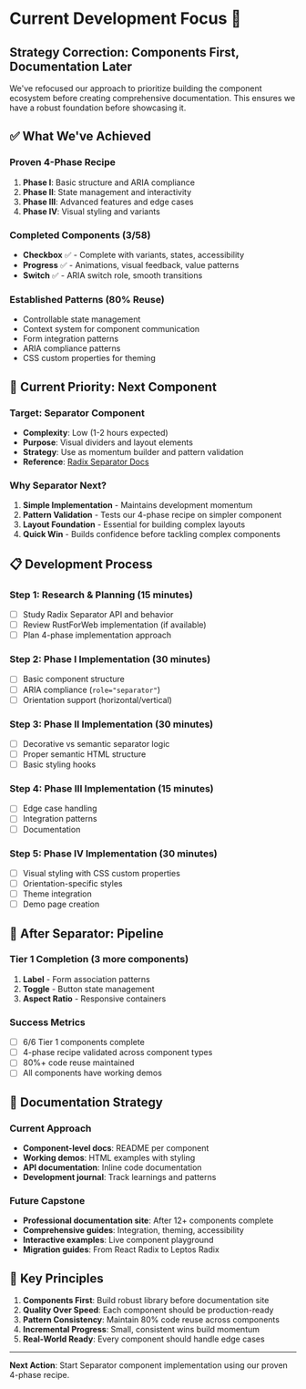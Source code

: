 # Current Development Focus 🎯

## Strategy Correction: Components First, Documentation Later

We've refocused our approach to prioritize building the component ecosystem before creating comprehensive documentation. This ensures we have a robust foundation before showcasing it.

## ✅ What We've Achieved

### **Proven 4-Phase Recipe**
1. **Phase I**: Basic structure and ARIA compliance
2. **Phase II**: State management and interactivity  
3. **Phase III**: Advanced features and edge cases
4. **Phase IV**: Visual styling and variants

### **Completed Components** (3/58)
- **Checkbox** ✅ - Complete with variants, states, accessibility
- **Progress** ✅ - Animations, visual feedback, value patterns
- **Switch** ✅ - ARIA switch role, smooth transitions

### **Established Patterns** (80% Reuse)
- Controllable state management
- Context system for component communication
- Form integration patterns
- ARIA compliance patterns
- CSS custom properties for theming

## 🎯 Current Priority: Next Component

### **Target: Separator Component**
- **Complexity**: Low (1-2 hours expected)
- **Purpose**: Visual dividers and layout elements
- **Strategy**: Use as momentum builder and pattern validation
- **Reference**: [Radix Separator Docs](https://www.radix-ui.com/primitives/docs/components/separator)

### **Why Separator Next?**
1. **Simple Implementation** - Maintains development momentum
2. **Pattern Validation** - Tests our 4-phase recipe on simpler component
3. **Layout Foundation** - Essential for building complex layouts
4. **Quick Win** - Builds confidence before tackling complex components

## 📋 Development Process

### **Step 1: Research & Planning** (15 minutes)
- [ ] Study Radix Separator API and behavior
- [ ] Review RustForWeb implementation (if available)
- [ ] Plan 4-phase implementation approach

### **Step 2: Phase I Implementation** (30 minutes)
- [ ] Basic component structure
- [ ] ARIA compliance (`role="separator"`)
- [ ] Orientation support (horizontal/vertical)

### **Step 3: Phase II Implementation** (30 minutes)
- [ ] Decorative vs semantic separator logic
- [ ] Proper semantic HTML structure
- [ ] Basic styling hooks

### **Step 4: Phase III Implementation** (15 minutes)
- [ ] Edge case handling
- [ ] Integration patterns
- [ ] Documentation

### **Step 5: Phase IV Implementation** (30 minutes)
- [ ] Visual styling with CSS custom properties
- [ ] Orientation-specific styles
- [ ] Theme integration
- [ ] Demo page creation

## 🚀 After Separator: Pipeline

### **Tier 1 Completion** (3 more components)
1. **Label** - Form association patterns
2. **Toggle** - Button state management
3. **Aspect Ratio** - Responsive containers

### **Success Metrics**
- [ ] 6/6 Tier 1 components complete
- [ ] 4-phase recipe validated across component types
- [ ] 80%+ code reuse maintained
- [ ] All components have working demos

## 📝 Documentation Strategy

### **Current Approach**
- **Component-level docs**: README per component
- **Working demos**: HTML examples with styling
- **API documentation**: Inline code documentation
- **Development journal**: Track learnings and patterns

### **Future Capstone**
- **Professional documentation site**: After 12+ components complete
- **Comprehensive guides**: Integration, theming, accessibility
- **Interactive examples**: Live component playground
- **Migration guides**: From React Radix to Leptos Radix

## 🎯 Key Principles

1. **Components First**: Build robust library before documentation site
2. **Quality Over Speed**: Each component should be production-ready
3. **Pattern Consistency**: Maintain 80% code reuse across components
4. **Incremental Progress**: Small, consistent wins build momentum
5. **Real-World Ready**: Every component should handle edge cases

---

**Next Action**: Start Separator component implementation using our proven 4-phase recipe.
